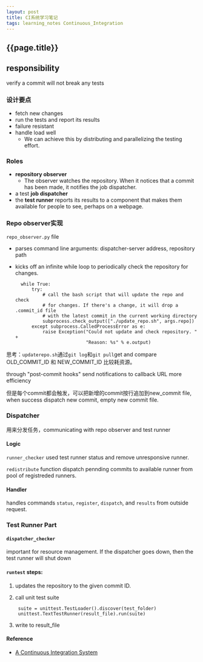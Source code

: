 ```yaml
---
layout: post
title: CI系统学习笔记
tags: learning_notes Continuous_Integration
---
```

## {{page.title}} ##
## responsibility
verify a commit will not break any tests

### 设计要点
* fetch new changes
* run the tests and report its results
* failure resistant
* handle load well
	- We can achieve this by distributing and parallelizing the testing effort.

### Roles
- **repository observer**
	- The observer watches the repository. When it notices that a commit has been made, it notifies the job dispatcher.
- a test **job dispatcher**
- the **test runner** reports its results to a component that makes them available for people to see, perhaps on a webpage.

### Repo observer实现
`repo_observer.py` file
- parses command line arguments: dispatcher-server address, repository path
- kicks off an infinite while loop to periodically check the repository for changes.

		while True:
		    try:
		        # call the bash script that will update the repo and check
		        # for changes. If there's a change, it will drop a .commit_id file
		        # with the latest commit in the current working directory
		        subprocess.check_output(["./update_repo.sh", args.repo])
		    except subprocess.CalledProcessError as e:
		        raise Exception("Could not update and check repository. " +
		                        "Reason: %s" % e.output)

思考：`updaterepo.sh`通过`git log`和`git pull`get and compare OLD\_COMMIT\_ID 和 NEW\_COMMIT\_ID 比较耗资源。

through "post-commit hooks" send notifications to callback URL more efficiency

但是每个commit都会触发，可以把新增的commit按行追加到new_commit file, when success dispatch new commit, empty new commit file.

### Dispatcher
用来分发任务，communicating with repo observer and test runner

#### Logic

`runner_checker` used test runner status and remove unresponsive runner.

`redistribute` function dispatch pennding commits to available runner
from pool of registreded runners.

#### Handler
handles commands `status`, `register`, `dispatch`, and `results` from outside request.

### Test Runner Part
#### `dispatcher_checker`

important for resource management. If the dispatcher goes down, then the test runner will shut down

#### `runtest` steps:

1. updates the repository to the given commit ID.
2. call unit test suite

		suite = unittest.TestLoader().discover(test_folder)
		unittest.TextTestRunner(result_file).run(suite)
3. write to result_file

#### Reference
- [A Continuous Integration System](http://aosabook.org/en/500L/a-continuous-integration-system.html "A Continuous Integration System")
